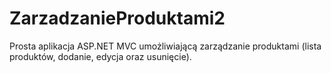 # ZarzadzanieProduktami2
Prosta aplikacja ASP.NET MVC umożliwiającą zarządzanie produktami (lista produktów, dodanie, edycja oraz usunięcie).
